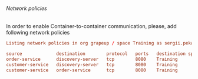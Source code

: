 ###### Network policies

In order to enable Container-to-container communication, please, add following network policies

```cf network-policies
Listing network policies in org grapeup / space Training as sergii.pekarskyi@grapeup.com...

source             destination        protocol   ports   destination space   destination org
order-service      discovery-server   tcp        8080    Training            grapeup
customer-service   discovery-server   tcp        8080    Training            grapeup
customer-service   order-service      tcp        8080    Training            grapeup
```